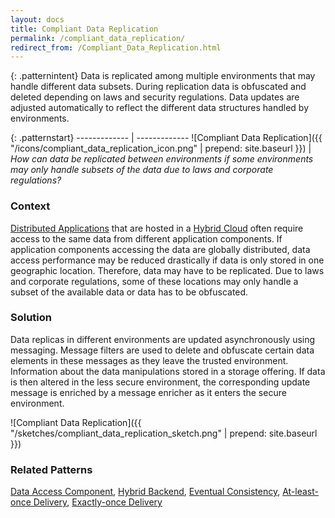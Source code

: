 ```yaml
---
layout: docs
title: Compliant Data Replication
permalink: /compliant_data_replication/
redirect_from: /Compliant_Data_Replication.html
---
```


{: .patternintent}
Data is replicated among multiple environments that may handle different data subsets. During replication data is obfuscated and deleted depending on laws and security regulations. Data updates are adjusted automatically to reflect the different data structures handled by environments.

{: .patternstart}
------------- | -------------
![Compliant Data Replication]({{ "/icons/compliant_data_replication_icon.png" | prepend: site.baseurl }})  | *How can data be replicated between environments if some environments may only handle subsets of the data due to laws and corporate regulations?*

### Context
[Distributed Applications](/distributed_application/) that are hosted in a [Hybrid Cloud](/hybrid_cloud/) often require access to the same data from different application components. If application components accessing the data are globally distributed, data access performance may be reduced drastically if data is only stored in one geographic location. Therefore, data may have to be replicated. Due to laws and corporate regulations, some of these locations may only handle a subset of the available data or data has to be obfuscated.

### Solution
Data replicas in different environments are updated asynchronously using messaging. Message filters are used to delete and obfuscate certain data elements in these messages as they leave the trusted environment. Information about the data manipulations stored in a storage offering. If data is then altered in the less secure environment, the corresponding update message is enriched by a message enricher as it enters the secure environment.
 
![Compliant Data Replication]({{ "/sketches/compliant_data_replication_sketch.png" | prepend: site.baseurl }})

### Related Patterns
[Data Access Component](/data_access_component/), [Hybrid Backend](/hybrid_backend/), [Eventual Consistency](/eventual_consistency/), [At-least-once Delivery](/at_least_once_delivery/), [Exactly-once Delivery](/exactly_once_delivery/)